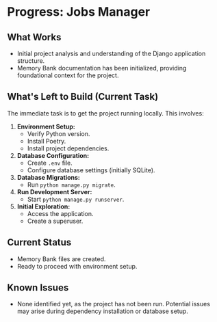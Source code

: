 # Progress: Jobs Manager

## What Works

- Initial project analysis and understanding of the Django application structure.
- Memory Bank documentation has been initialized, providing foundational context for the project.

## What's Left to Build (Current Task)

The immediate task is to get the project running locally. This involves:

1.  **Environment Setup:**
    - Verify Python version.
    - Install Poetry.
    - Install project dependencies.
2.  **Database Configuration:**
    - Create `.env` file.
    - Configure database settings (initially SQLite).
3.  **Database Migrations:**
    - Run `python manage.py migrate`.
4.  **Run Development Server:**
    - Start `python manage.py runserver`.
5.  **Initial Exploration:**
    - Access the application.
    - Create a superuser.

## Current Status

- Memory Bank files are created.
- Ready to proceed with environment setup.

## Known Issues

- None identified yet, as the project has not been run. Potential issues may arise during dependency installation or database setup.
